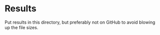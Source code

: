 # Results

Put results in this directory, but preferably not on GitHub to avoid blowing up
the file sizes.
